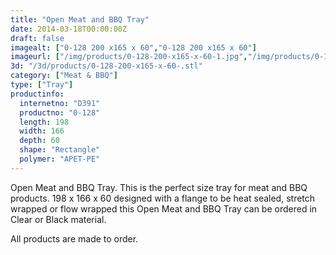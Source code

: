 ```yaml
---
title: "Open Meat and BBQ Tray"
date: 2014-03-18T00:00:00Z
draft: false
imagealt: ["0-128 200 x165 x 60","0-128 200 x165 x 60"]
imageurl: ["/img/products/0-128-200-x165-x-60-1.jpg","/img/products/0-128-200-x165-x-60-.jpg"]
3d: "/3d/products/0-128-200-x165-x-60-.stl"
category: ["Meat & BBQ"]
type: ["Tray"]
productinfo:
  internetno: "D391"
  productno: "0-128"
  length: 198
  width: 166
  depth: 60
  shape: "Rectangle"
  polymer: "APET-PE"
---
```

Open Meat and BBQ Tray. This is the perfect size tray for meat and BBQ products. 198 x 166 x 60 designed with a flange to be heat sealed, stretch wrapped or flow wrapped this Open Meat and BBQ Tray can be ordered in Clear or Black material.

All products are made to order.